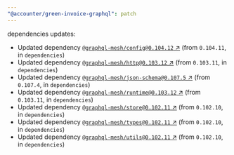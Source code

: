 ```yaml
---
"@accounter/green-invoice-graphql": patch
---
```

dependencies updates:
  - Updated dependency [`@graphql-mesh/config@0.104.12` ↗︎](https://www.npmjs.com/package/@graphql-mesh/config/v/0.104.12) (from `0.104.11`, in `dependencies`)
  - Updated dependency [`@graphql-mesh/http@0.103.12` ↗︎](https://www.npmjs.com/package/@graphql-mesh/http/v/0.103.12) (from `0.103.11`, in `dependencies`)
  - Updated dependency [`@graphql-mesh/json-schema@0.107.5` ↗︎](https://www.npmjs.com/package/@graphql-mesh/json-schema/v/0.107.5) (from `0.107.4`, in `dependencies`)
  - Updated dependency [`@graphql-mesh/runtime@0.103.12` ↗︎](https://www.npmjs.com/package/@graphql-mesh/runtime/v/0.103.12) (from `0.103.11`, in `dependencies`)
  - Updated dependency [`@graphql-mesh/store@0.102.11` ↗︎](https://www.npmjs.com/package/@graphql-mesh/store/v/0.102.11) (from `0.102.10`, in `dependencies`)
  - Updated dependency [`@graphql-mesh/types@0.102.11` ↗︎](https://www.npmjs.com/package/@graphql-mesh/types/v/0.102.11) (from `0.102.10`, in `dependencies`)
  - Updated dependency [`@graphql-mesh/utils@0.102.11` ↗︎](https://www.npmjs.com/package/@graphql-mesh/utils/v/0.102.11) (from `0.102.10`, in `dependencies`)
